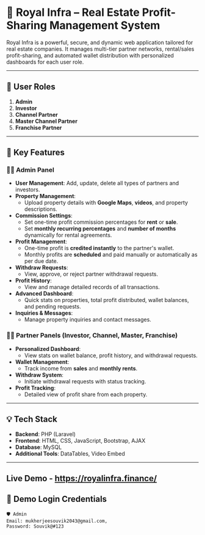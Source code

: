 # 🏢 Royal Infra – Real Estate Profit-Sharing Management System

Royal Infra is a powerful, secure, and dynamic web application tailored for real estate companies. It manages multi-tier partner networks, rental/sales profit-sharing, and automated wallet distribution with personalized dashboards for each user role.

---

## 🔐 User Roles

1. **Admin**
2. **Investor**
3. **Channel Partner**
4. **Master Channel Partner**
5. **Franchise Partner**

---

## 🚀 Key Features

### 👨‍💼 Admin Panel
- **User Management**: Add, update, delete all types of partners and investors.
- **Property Management**:
  - Upload property details with **Google Maps**, **videos**, and property descriptions.
- **Commission Settings**:
  - Set one-time profit commission percentages for **rent** or **sale**.
  - Set **monthly recurring percentages** and **number of months** dynamically for rental agreements.
- **Profit Management**:
  - One-time profit is **credited instantly** to the partner's wallet.
  - Monthly profits are **scheduled** and paid manually or automatically as per due date.
- **Withdraw Requests**:
  - View, approve, or reject partner withdrawal requests.
- **Profit History**:
  - View and manage detailed records of all transactions.
- **Advanced Dashboard**:
  - Quick stats on properties, total profit distributed, wallet balances, and pending requests.
- **Inquiries & Messages**:
  - Manage property inquiries and contact messages.

### 🧑‍🤝 Partner Panels (Investor, Channel, Master, Franchise)
- **Personalized Dashboard**:
  - View stats on wallet balance, profit history, and withdrawal requests.
- **Wallet Management**:
  - Track income from **sales** and **monthly rents**.
- **Withdraw System**:
  - Initiate withdrawal requests with status tracking.
- **Profit Tracking**:
  - Detailed view of profit share from each property.

---

## 💡 Tech Stack

- **Backend**: PHP (Laravel)
- **Frontend**: HTML, CSS, JavaScript, Bootstrap, AJAX
- **Database**: MySQL
- **Additional Tools**: DataTables, Video Embed


---

## Live Demo - https://royalinfra.finance/

## 🔑 Demo Login Credentials

```plaintext
🛡️ Admin
Email: mukherjeesouvik2043@gmail.com,
Password: Souvik@#123



